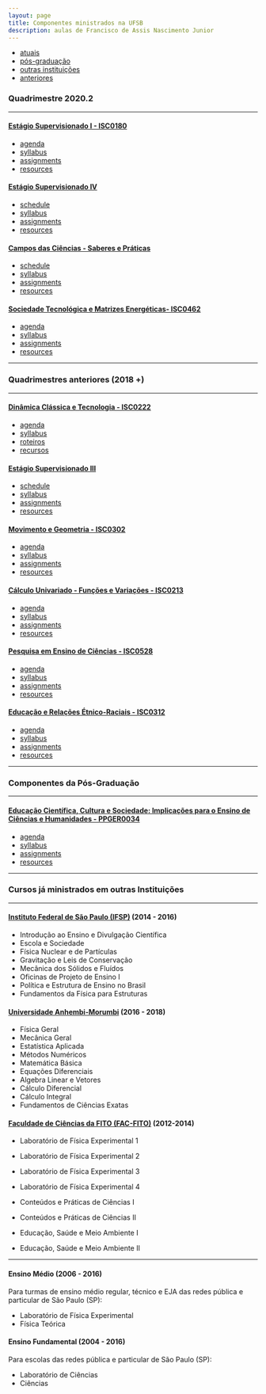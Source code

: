 ```yaml
---
layout: page
title: Componentes ministrados na UFSB
description: aulas de Francisco de Assis Nascimento Junior
---
```


<div class="navbar">
    <div class="navbar-inner">
        <ul class="nav">
            <li><a href="#current">atuais</a></li>
            <li><a href="#shortcourses">pós-graduação</a></li>
            <li><a href="#misc">outras instituições</a></li>
            <li><a href="#old">anteriores</a></li>
        </ul>
    </div>
</div>


### <a name="current"></a>Quadrimestre 2020.2
---

#### [Estágio Supervisionado I - ISC0180](https://kbroman.org/BMI882)

- [agenda](https://itxesco.github.io/aulas/ISC0180/index.html)
- [syllabus](https://kbroman.org/BMI882/syllabus.html)
- [assignments](https://kbroman.org/BMI882/assignments.html)
- [resources](https://kbroman.org/BMI882/resources.html)

#### [Estágio Supervisionado IV](https://kbroman.org/BMI882)

- [schedule](https://kbroman.org/BMI882/schedule.html)
- [syllabus](https://kbroman.org/BMI882/syllabus.html)
- [assignments](https://kbroman.org/BMI882/assignments.html)
- [resources](https://kbroman.org/BMI882/resources.html)


#### [Campos das Ciências - Saberes e Práticas](https://kbroman.org/BMI884)

- [schedule](https://kbroman.org/BMI884/schedule.html)
- [syllabus](https://kbroman.org/BMI884/syllabus.html)
- [assignments](https://kbroman.org/BMI884/assignments.html)
- [resources](https://kbroman.org/BMI884/resources.html)


#### [Sociedade Tecnológica e Matrizes Energéticas- ISC0462](https://kbroman.org/BMI884)

- [agenda](https://itxesco.github.io/aulas/ISC0462/index.html)
- [syllabus](https://kbroman.org/BMI884/syllabus.html)
- [assignments](https://kbroman.org/BMI884/assignments.html)
- [resources](https://kbroman.org/BMI884/resources.html)

---

### <a name="shortcourses"></a>Quadrimestres anteriores (2018 +)
---

#### [Dinâmica Clássica e Tecnologia - ISC0222](https://kbroman.org/BMI881)

- [agenda](https://itxesco.github.io/aulas/ISC0222/index.html)
- [syllabus](https://kbroman.org/BMI881/syllabus.html)
- [roteiros](https://kbroman.org/BMI881/assignments.html)
- [recursos](https://kbroman.org/BMI881/resources.html)


#### [Estágio Supervisionado III](https://kbroman.org/BMI883)

- [schedule](https://kbroman.org/BMI883/schedule.html)
- [syllabus](https://kbroman.org/BMI883/syllabus.html)
- [assignments](https://kbroman.org/BMI883/assignments.html)
- [resources](https://kbroman.org/BMI883/resources.html)


#### [Movimento e Geometria - ISC0302](https://kbroman.org/BMI884)

- [agenda](https://itxesco.github.io/aulas/ISC0302/index.html)
- [syllabus](https://kbroman.org/BMI884/syllabus.html)
- [assignments](https://kbroman.org/BMI884/assignments.html)
- [resources](https://kbroman.org/BMI884/resources.html)


#### [Cálculo Univariado - Funções e Variações - ISC0213](https://kbroman.org/BMI884)

- [agenda](https://itxesco.github.io/aulas/ISC0213/index.html)
- [syllabus](https://kbroman.org/BMI884/syllabus.html)
- [assignments](https://kbroman.org/BMI884/assignments.html)
- [resources](https://kbroman.org/BMI884/resources.html)


#### [Pesquisa em Ensino de Ciências - ISC0528](https://kbroman.org/BMI884)

- [agenda](https://itxesco.github.io/aulas/ISC0528/index.html)
- [syllabus](https://kbroman.org/BMI884/syllabus.html)
- [assignments](https://kbroman.org/BMI884/assignments.html)
- [resources](https://kbroman.org/BMI884/resources.html)


#### [Educação e Relações Étnico-Raciais - ISC0312](https://kbroman.org/BMI884)

- [agenda](https://itxesco.github.io/aulas/ISC0312/index.html)
- [syllabus](https://kbroman.org/BMI884/syllabus.html)
- [assignments](https://kbroman.org/BMI884/assignments.html)
- [resources](https://kbroman.org/BMI884/resources.html)

---

### <a name="shortcourses"></a>Componentes da Pós-Graduação
---

#### [Educação Científica, Cultura e Sociedade: Implicações para o Ensino de Ciências e Humanidades - PPGER0034](https://kbroman.org/BMI884)

- [agenda](https://itxesco.github.io/aulas/PPGER0034/index.html)
- [syllabus](https://kbroman.org/BMI884/syllabus.html)
- [assignments](https://kbroman.org/BMI884/assignments.html)
- [resources](https://kbroman.org/BMI884/resources.html)

---
### <a name="shortcourses"></a>Cursos já ministrados em outras Instituições
---

#### [Instituto Federal de São Paulo (IFSP)](https://spo.ifsp.edu.br) (2014 - 2016)

- Introdução ao Ensino e Divulgação Científica
- Escola e Sociedade
- Física Nuclear e de Partículas
- Gravitação e Leis de Conservação
- Mecânica dos Sólidos e Fluídos
- Oficinas de Projeto de Ensino I
- Política e Estrutura de Ensino no Brasil
- Fundamentos da Física para Estruturas
  
#### [Universidade Anhembi-Morumbi](https://portal.anhembi.br/escolas/engenharia-e-tecnologia/) (2016 - 2018)
  
- Física Geral
- Mecânica Geral
- Estatística Aplicada
-  Métodos Numéricos
- Matemática Básica
- Equações Diferenciais
- Algebra Linear e Vetores
-  Cálculo Diferencial
- Cálculo Integral
- Fundamentos de Ciências Exatas
  
#### [Faculdade de Ciências da FITO (FAC-FITO)](http://fito.edu.br) (2012-2014)
 
- Laboratório de Física Experimental 1
- Laboratório de Física Experimental 2
- Laboratório de Física Experimental 3
- Laboratório de Física Experimental 4
  
- Conteúdos e Práticas de Ciências I
- Conteúdos e Práticas de Ciências II  
- Educação, Saúde e Meio Ambiente I
- Educação, Saúde e Meio Ambiente II

---  
#### Ensino Médio (2006 - 2016)

Para turmas de ensino médio regular, técnico e EJA das redes pública e particular de São Paulo (SP):

- Laboratório de Física Experimental
- Física Teórica

  
#### Ensino Fundamental (2004 - 2016)

Para escolas das redes pública e particular de São Paulo (SP):

- Laboratório de Ciências
- Ciências  
  

